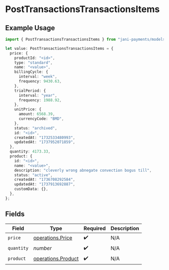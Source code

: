 # PostTransactionsTransactionsItems

## Example Usage

```typescript
import { PostTransactionsTransactionsItems } from "jani-payments/models/operations";

let value: PostTransactionsTransactionsItems = {
  price: {
    productId: "<id>",
    type: "standard",
    name: "<value>",
    billingCycle: {
      interval: "week",
      frequency: 9430.63,
    },
    trialPeriod: {
      interval: "year",
      frequency: 1988.92,
    },
    unitPrice: {
      amount: 6568.39,
      currencyCode: "BMD",
    },
    status: "archived",
    id: "<id>",
    createdAt: "1732533480993",
    updatedAt: "1737952071859",
  },
  quantity: 4173.33,
  product: {
    id: "<id>",
    name: "<value>",
    description: "cleverly wrong abnegate convection bogus till",
    status: "active",
    createdAt: "1736708292584",
    updatedAt: "1737913692887",
    customData: {},
  },
};
```

## Fields

| Field                                                    | Type                                                     | Required                                                 | Description                                              |
| -------------------------------------------------------- | -------------------------------------------------------- | -------------------------------------------------------- | -------------------------------------------------------- |
| `price`                                                  | [operations.Price](../../models/operations/price.md)     | :heavy_check_mark:                                       | N/A                                                      |
| `quantity`                                               | *number*                                                 | :heavy_check_mark:                                       | N/A                                                      |
| `product`                                                | [operations.Product](../../models/operations/product.md) | :heavy_check_mark:                                       | N/A                                                      |